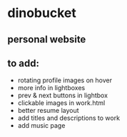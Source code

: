 # dinobucket
## personal website

## to add:
* rotating profile images on hover
* more info in lightboxes
* prev & next buttons in lightbox
* clickable images in work.html
* better resume layout
* add titles and descriptions to work
* add music page

